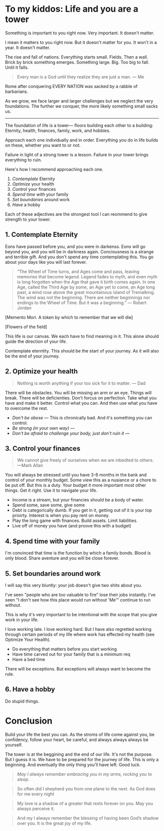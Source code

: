 # To my kiddos: Life and you are a tower

Something is important to you right now. Very important. It doesn't matter.

I mean it matters to you right now. But it doesn't matter for you. It won't in a year. It doesn't matter.

The rise and fall of nations. Everything starts small. Fields. Then a wall. Brick by brick something emerges. Something large. Big. Too big to fall. Until it falls.

> Every man is a God until they realize they are just a man. — Me

Rome after conquering EVERY NATION was sacked by a rabble of barbarians.

As we grow, we face larger and larger challenges but we neglect the very foundations. The further we conquer, the more likely something small sacks us.

---

The foundation of life is a tower— floors building each other to a building: Eternity, health, finances, family, work, and hobbies.

Approach each one individually and in order. Everything you do in life builds on these, whether you want to or not.

Failure in light of a strong tower is a lesson. Failure in your tower brings everything to ruin.

Here's how I recommend approaching each one.

1.  _Contemplate_ Eternity
2.  _Optimize_ your health
3.  _Control_ your finances
4.  _Spend time with_ your family
5.  _Set boundaries_ around work
6.  _Have_ a hobby

Each of these adjectives are the strongest tool I can reommend to give strength to your tower.

## 1. Contemplate Eternity

Eons have passed before you, and you were in darkenss. Eons will go beyond you, and you will be in darkness again. Conciousness is a strange and terrible gift. And you don't spend any time contemplating this. You go about your days like you will last forever.

> “The Wheel of Time turns, and Ages come and pass, leaving memories that become legend. Legend fades to myth, and even myth is long forgotten when the Age that gave it birth comes again. In one Age, called the Third Age by some, an Age yet to come, an Age long past, a wind rose above the great mountainous island of Tremalking. The wind was not the beginning. There are neither beginnings nor endings to the Wheel of Time. But it was a beginning.”
> — Robert Jordan

[Memento Mori. A token by which to remember that we will die]

[Flowers of the field]

This life is our canvas. We each have to find meaning in it. This alone should guide the direction of your life.

Contemplate eterntity. This should be the start of your journey. As it will also be the end of your journey.

## 2. Optimize your health

> Nothing is worth anything if your too sick for it to matter. — Dad

There will be obstacles. You will be missing an arm or an eye. Things will break. There will be deficienties. Don't forcus on perfection. Take what you have and make it better. Control what you can. And then use what you have to overcome the rest.

* _Don't be obese_ — This is chronically bad. And it's something you can control.
* _Be strong (in your own way)_ —
* _Don't be afraid to challenge your body, just don't ruin it_ —

## 3. Control your finances

> We cannot give freely of ourselves when we are inbedted to others. —Mark Allan

You will always be stressed until you have 3-6 months in the bank and control of your monthly budget. Some view this as a nusiance or a chore to be put off. But this is a duty. Your budget it more important most other things. Get it right. Use it to navigate your life.

* Income is a stream, but your financies should be a body of water.
* Spend some, save some, give some
* Debt is categorically dumb. If you get in it, getting out of it is your top prioirty. Interest is when you pay rent on money.
* Play the long game with finances. Build assets. Limit liabilities.
* Live off of money you have (and proove this with a budget)

## 4. Spend time with your family

I'm convinced that time is the function by which a family bonds. Blood is only blood. Share aventure and you will be close forever.

## 5. Set boundaries around work

I will say this very bluntly: your job doesn't give two shits about you.

I've seen "people who are too valuable to fire" lose their jobs instantly. I've seen "I don't see how this place would run without 'Me'" continue to run without.

This is why it's very important to be intentional with the scope that you give work in your life.

I love working late. I love working hard. But I have also regretted working through certain periods of my life where work has effected my health (see Optimize Your Health).

* Do everything that matters before you start working
* Have time carved out for your family that is a minimum req
* Have a bed time

There will be exceptions. But exceptions will always want to become the rule.

## 6. Have a hobby

Do stupid things.

# Conclusion

Build your life the best you can. As the stroms of life come against you, be confidency, follow your heart, be careful, and always always always be yourself.

The tower is at the beggining and the end of our life. It's not the purpose. But I guess it is. We have to be prepared for the journey of life. This is only a beginning. And eventually the only thing you'll have left. Good luck.

> _May I always remember embracing you in my arms, rocking you to sleep._

> So often did I shepherd you from one plane to the next. As God does for me every night

> My love is a shadow of a greater that rests forever on you. May you always perceive it.

> And my I always remember the blessing of having been God’s shadow over you. It is the great joy of my life.
